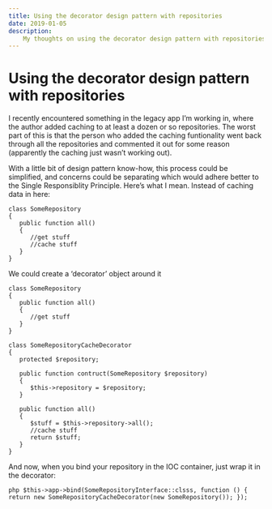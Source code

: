 ```yaml
---
title: Using the decorator design pattern with repositories
date: 2019-01-05
description:
    My thoughts on using the decorator design pattern with repositories
---
```

# Using the decorator design pattern with repositories
I recently encountered something in the legacy app I’m working in, where the author added caching to at least a dozen or so repositories. The worst part of this is that the person who added the caching funtionality went back through all the repositories and commented it out for some reason (apparently the caching just wasn’t working out).

With a little bit of design pattern know-how, this process could be simplified, and concerns could be separating which would adhere better to the Single Responsiblity Principle. Here’s what I mean. Instead of caching data in here:

```
class SomeRepository
{
   public function all()
   {
      //get stuff 
      //cache stuff
   }
}
```
We could create a ‘decorator’ object around it
```
class SomeRepository
{
   public function all()
   {
      //get stuff
   }
}

class SomeRepositoryCacheDecorator
{
   protected $repository;

   public function contruct(SomeRepository $repository)
   {
      $this->repository = $repository;
   }

   public function all()
   {
      $stuff = $this->repository->all();
      //cache stuff
      return $stuff;
   }
}
```
And now, when you bind your repository in the IOC container, just wrap it in the decorator:

```
php $this->app->bind(SomeRepositoryInterface::clsss, function () { return new SomeRepositoryCacheDecorator(new SomeRepository()); });
```
